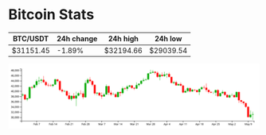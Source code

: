 # Bitcoin Stats

BTC/USDT|24h change|24h high|24h low|
|---|---|---|---|
|$31151.45|-1.89%|$32194.66|$29039.54|

<img src="./chart.svg">
